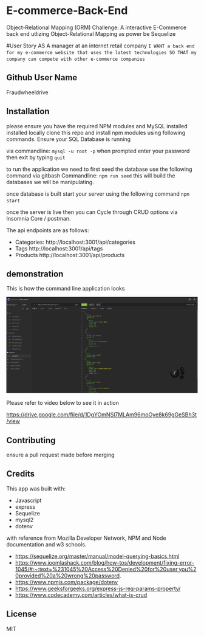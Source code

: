 # E-commerce-Back-End
Object-Relational Mapping (ORM) Challenge: A interactive E-Commerce back end utlizing Object-Relational Mapping as power be Sequelize


#User Story
AS A manager at an internet retail company
`I WANT a back end for my e-commerce website that uses the latest technologies
SO THAT my company can compete with other e-commerce companies`

## Github User Name
Fraudwheeldrive

## Installation
please ensure you have the required NPM modules and MySQL installed installed locally 
clone this repo and install npm modules using following commands. 
Ensure your SQL Database is running 

via commandline:
`mysql -u root -p` 
when prompted enter your password 
then exit by typing 
`quit`

to run the application we need to first seed the database use the following command via gitbash Commandline:
`npm run seed`
this will build the databases we will be manipulating. 

once database is built start your server using the following command 
`npm start`  

once the server is live then you can Cycle through CRUD options via Insomnia Core / postman. 

The api endpoints are as follows:
* Categories:
http://localhost:3001/api/categories
* Tags
http://localhost:3001/api/tags
* Products 
http://localhost:3001/api/products 


## demonstration

This is how the command line application looks

![alt text](https://github.com/fraudwheeldrive/E-commerce-Back-End/blob/main/assets/images/orm-example.PNG)

Please refer to video below to see it in action

https://drive.google.com/file/d/1DgYOmNSl7MLAm96moOye8k69gGeSBh3t/view


## Contributing
 ensure a pull request made before merging 


## Credits
This app was built with:
* Javascript 
* express 
* Sequelize
* mysql2 
* dotenv


with reference from Mozilla Developer Network, NPM and Node documentation and w3 schools.

* https://sequelize.org/master/manual/model-querying-basics.html
* https://www.joomlashack.com/blog/how-tos/development/fixing-error-1045/#:~:text=%231045%20Access%20Denied%20for%20user,you%20provided%20a%20wrong%20password.
* https://www.npmjs.com/package/dotenv
* https://www.geeksforgeeks.org/express-js-req-params-property/
* https://www.codecademy.com/articles/what-is-crud



## License
MIT



